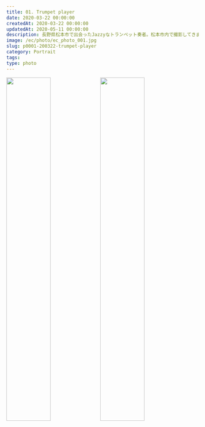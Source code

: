 ```yaml
---
title: 01. Trumpet player
date: 2020-03-22 00:00:00
createdAt: 2020-03-22 00:00:00
updatedAt: 2020-05-11 00:00:00
description: 長野県松本市で出会ったJazzyなトランペット奏者。松本市内で撮影してきました。
image: /ec/photo/ec_photo_001.jpg
slug: p0001-200322-trumpet-player
category: Portrait
tags: 
type: photo
---
```


<div class="nam__wc-margin-top4 nam__wc-2in1-center">
<img src="/il/photo/001/img1.jpg" alt="" style="display: inline-block; width: 48%"/>
<img src="/il/photo/001/img4.jpg" alt="" style="display: inline-block; width: 48%"/>
</div>

<div class="nam__wc-margin-top4">
<img src="/il/photo/001/img9.jpg" alt="" class="nam__wc-left-align-4d5"/>
<img src="/il/photo/001/img7.jpg" alt="" class="nam__wc-margin-top1 nam__wc-right-align-4d5"/>
</div>

<div class="nam__wc-margin-top4">
<img src="/il/photo/001/img3.jpg" alt="" class="nam__wc-1in1-x-center"/>
</div>

<div class="nam__wc-margin-top4">
<img src="/il/photo/001/img6.jpg" alt=""/>
<img src="/il/photo/001/img5.jpg" alt="" class="nam__wc-margin-top1"/>
</div>

<div class="nam__wc-margin-top4">
<img src="/il/photo/001/img10.jpg" alt=""/>
<img src="/il/photo/001/img8.jpg" alt="" class="nam__wc-margin-top nam__wc-right-align-3d5"/>
<img src="/il/photo/001/img2.jpg" alt="" class="nam__wc-margin-top"/>
</div>
